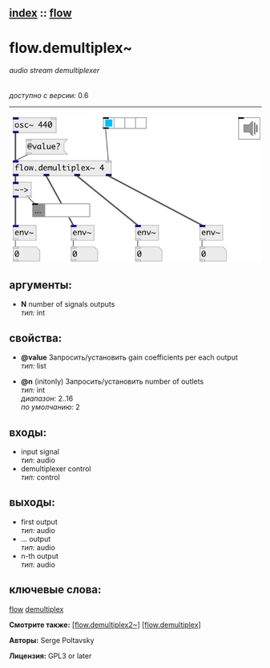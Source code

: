 [index](index.html) :: [flow](category_flow.html)
---

# flow.demultiplex~

###### audio stream demultiplexer

*доступно с версии:* 0.6

---




[![example](../examples/img/flow.demultiplex~.jpg)](../examples/pd/flow.demultiplex~.pd)



## аргументы:

* **N**
number of signals outputs<br>
_тип:_ int<br>





## свойства:

* **@value** 
Запросить/установить gain coefficients per each output<br>
_тип:_ list<br>

* **@n** (initonly)
Запросить/установить number of outlets<br>
_тип:_ int<br>
_диапазон:_ 2..16<br>
_по умолчанию:_ 2<br>



## входы:

* input signal<br>
_тип:_ audio
* demultiplexer control<br>
_тип:_ control



## выходы:

* first output<br>
_тип:_ audio
* ... output<br>
_тип:_ audio
* n-th output<br>
_тип:_ audio



## ключевые слова:

[flow](keywords/flow.html)
[demultiplex](keywords/demultiplex.html)



**Смотрите также:**
[\[flow.demultiplex2~\]](flow.demultiplex2~.html)
[\[flow.demultiplex\]](flow.demultiplex.html)




**Авторы:** Serge Poltavsky




**Лицензия:** GPL3 or later





